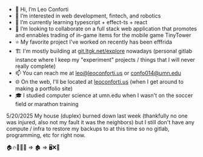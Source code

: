 - 👋 Hi, I’m Leo Conforti
- 👀 I’m interested in web development, fintech, and robotics
- 🌱 I’m currently learning typescript + effect-ts + react
- 💞️ I’m looking to collaborate on a full stack web application that promotes and ennables trading of in-game items for the mobile game TinyTower
- ⭐ My favorite project I've worked on recently has been efffrida
- 🏗️ I'm mostly building at [git.ltgk.net/explore](https://git.ltgk.net/explore) nowadays (personal gitlab instance where I keep my "experiment" projects / things that I will never really complete)
- 📫 You can reach me at leo@leoconforti.us or confo014@umn.edu
- 🌐 On the web, I'll be located at [leoconforti.us](http://leoconforti.us) (when I get around to making a portfolio site)
- 🎓 I studied computer science at umn.edu when I wasn't on the soccer field or marathon training

5/20/2025 My house (duplex) burned down last week (thankfully no one was injured, also not my fault it was the neighbors) but I still don't have any compute / infra to restore my backups to at this time so no gitlab, programming, etc for right now.

🏠🔥🧑‍🚒🚒 => 🏚️ => 🖥️❌🛜

<!---
leonitousconforti/leonitousconforti is a ✨ special ✨ repository because its `README.md` (this file) appears on your GitHub profile.
You can click the Preview link to take a look at your changes.
--->

<!---
Studied computer science at umn.edu . I've worked in software development across the stack and in numerous programming languages; from embedded robotics projects (c, c++) to high performance job-shop schedulers (F#, .Net world, Angular) to full-stack analytics websites and trading platforms (TypeScript, Node, React/Next.Js). Along with my work experience, I also contribute to open source.
--->
